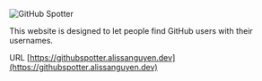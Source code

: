 ![GitHub Spotter](github-spotter.png)

This website is designed to let people find GitHub users with their usernames.


URL [https://githubspotter.alissanguyen.dev](https://githubspotter.alissanguyen.dev)